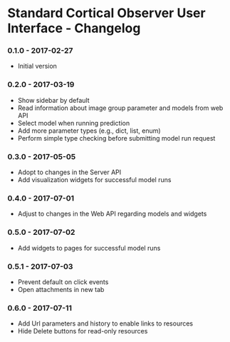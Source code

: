 # Standard Cortical Observer User Interface - Changelog

### 0.1.0 - 2017-02-27

* Initial version

### 0.2.0 - 2017-03-19

* Show sidebar by default
* Read information about image group parameter and models from web API
* Select model when running prediction
* Add more parameter types (e.g., dict, list, enum)
* Perform simple type checking before submitting model run request

### 0.3.0 - 2017-05-05

* Adopt to changes in the Server API
* Add visualization widgets for successful model runs

### 0.4.0 - 2017-07-01

* Adjust to changes in the Web API regarding models and widgets

### 0.5.0 - 2017-07-02

* Add widgets to pages for successful model runs

### 0.5.1 - 2017-07-03

* Prevent default on click events
* Open attachments in new tab

### 0.6.0 - 2017-07-11

* Add Url parameters and history to enable links to resources
* Hide Delete buttons for read-only resources
